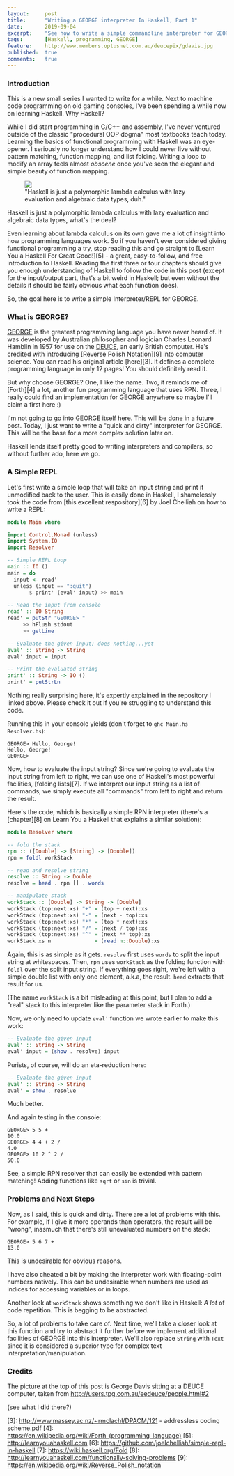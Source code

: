 ```yaml
---
layout:     post
title:      "Writing a GEORGE interpreter In Haskell, Part 1"
date:       2019-09-04
excerpt:    "See how to write a simple commandline interpreter for GEORGE"
tags:       [Haskell, programming, GEORGE]
feature:    http://www.members.optusnet.com.au/deucepix/gdavis.jpg
published:  true
comments:   true
---
```

### Introduction
This is a new small series I wanted to write for a while. Next to machine code programming on old gaming consoles, I've been spending a while now on learning Haskell. Why Haskell?

While I did start programming in C/C++ and assembly, I've never ventured outside of the classic "procedural OOP dogma" most textbooks teach today. Learning the basics of functional programming with Haskell was an eye-opener. I seriously no longer understand how I could never live without pattern matching, function mapping, and list folding. Writing a loop to modify an array feels almost *obscene* once you've seen the elegant and simple beauty of function mapping.

<figure>
        <img src="http://www.quickmeme.com/img/f6/f6475061ca76295587640b284aa15f50fcf3db5566ad7c93618df09168ac9ada.jpg">
    <figcaption>"Haskell is just a polymorphic lambda calculus with lazy evaluation and algebraic data types, duh."</figcaption>
</figure>

Haskell is just a polymorphic lambda calculus with lazy evaluation and algebraic data types, what's the deal?

Even learning about lambda calculus on its own gave me a lot of insight into how programming languages work. So if you haven't ever considered giving functional programming a try, stop reading this and go straight to [Learn You a Haskell For Great Good!][5] - a great, easy-to-follow, and free introduction to Haskell. Reading the first three or four chapters should give you enough understanding of Haskell to follow the code in this post (except for the input/output part, that's a bit weird in Haskell; but even without the details it should be fairly obvious what each function does).

So, the goal here is to write a simple Interpreter/REPL for GEORGE.

### What is GEORGE?
[GEORGE][1] is the greatest programming language you have never heard of. It was developed by Australian philosopher and logician Charles Leonard Hamblin in 1957 for use on the [DEUCE][2], an early British computer. He's credited with introducing [Reverse Polish Notation][9] into computer science. You can read his original article [here][3]. It defines a complete programming language in only 12 pages! You should definitely read it.

But why choose GEORGE? One, I like the name. Two, it reminds me of [Forth][4] a lot, another fun programming language that uses RPN. Three, I really could find an implementation for GEORGE anywhere so maybe I'll claim a first here :)

I'm not going to go into GEORGE itself here. This will be done in a future post. Today, I just want to write a "quick and dirty" interpreter for GEORGE. This will be the base for a more complex solution later on.

Haskell lends itself pretty good to writing interpreters and compilers, so without further ado, here we go.

### A Simple REPL
Let's first write a simple loop that will take an input string and print it unmodified back to the user. This is easily done in Haskell, I shamelessly took the code from [this excellent respository][6] by Joel Chelliah on how to write a REPL:

```haskell
module Main where

import Control.Monad (unless)
import System.IO
import Resolver

-- Simple REPL Loop
main :: IO ()
main = do
  input <- read'
  unless (input == ":quit")
       $ print' (eval' input) >> main

-- Read the input from console
read' :: IO String
read' = putStr "GEORGE> "
     >> hFlush stdout
     >> getLine

-- Evaluate the given input; does nothing...yet
eval' :: String -> String
eval' input = input

-- Print the evaluated string
print' :: String -> IO ()
print' = putStrLn
```

Nothing really surprising here, it's expertly explained in the repository I linked above. Please check it out if you're struggling to understand this code.

Running this in your console yields (don't forget to `ghc Main.hs Resolver.hs`):

```
GEORGE> Hello, George!
Hello, George!
GEORGE> 
```

Now, how to evaluate the input string? Since we're going to evaluate the input string from left to right, we can use one of Haskell's most powerful facilities, [folding lists][7]. If we interpret our input string as a list of commands, we simply execute all "commands" from left to right and return the result.

Here's the code, which is basically a simple RPN interpreter (there's a [chapter][8] on Learn You a Haskell that explains a similar solution):

```haskell
module Resolver where 

-- fold the stack 
rpn :: ([Double] -> [String] -> [Double])
rpn = foldl workStack

-- read and resolve string 
resolve :: String -> Double
resolve = head . rpn [] . words 

-- manipulate stack
workStack :: [Double] -> String -> [Double]
workStack (top:next:xs) "+" = (top + next):xs
workStack (top:next:xs) "-" = (next - top):xs
workStack (top:next:xs) "*" = (top * next):xs
workStack (top:next:xs) "/" = (next / top):xs
workStack (top:next:xs) "^" = (next ** top):xs
workStack xs n              = (read n::Double):xs
```

Again, this is as simple as it gets. `resolve` first uses `words`  to split the input string at whitespaces. Then, `rpn` uses `workStack` as the folding function with `foldl` over the split input string. If everything goes right, we're left with a simple double list with only one element, a.k.a, the result. `head` extracts that result for us.

(The name `workStack` is a bit misleading at this point, but I plan to add a "real" stack to this interpreter like the parameter stack in Forth.)

Now, we only need to update `eval'` function we wrote earlier to make this work:

```haskell
-- Evaluate the given input
eval' :: String -> String
eval' input = (show . resolve) input
```
Purists, of course, will do an eta-reduction here:

```haskell
-- Evaluate the given input
eval' :: String -> String
eval' = show . resolve
```

Much better.

And again testing in the console:

```
GEORGE> 5 5 +
10.0
GEORGE> 4 4 + 2 /
4.0
GEORGE> 10 2 ^ 2 /
50.0
```

See, a simple RPN resolver that can easily be extended with pattern matching! Adding functions like `sqrt` or `sin` is trivial.

### Problems and Next Steps
Now, as I said, this is quick and dirty. There are a lot of problems with this. For example, if I give it more operands than operators, the result will be "wrong", inasmuch that there's still unevaluated numbers on the stack:

```
GEORGE> 5 6 7 +
13.0
```

This is undesirable for obvious reasons. 

I have also cheated a bit by making the interpreter work with floating-point numbers natively. This can be undesirable when numbers are used as indices for accessing variables or in loops.

Another look at `workStack` shows something we don't like in Haskell: *A lot* of code repetition. This is begging to be abstracted.

So, a lot of problems to take care of. Next time, we'll take a closer look at this function and try to abstract it further before we implement additional facilities of GEORGE into this interpreter. We'll also replace `String` with `Text` since it is considered a superior type for complex text interpretation/manipulation.

### Credits
The picture at the top of this post is George Davis sitting at a DEUCE computer, taken from http://users.tpg.com.au/eedeuce/people.html#2 

(see what I did there?)

[1]: https://en.wikipedia.org/wiki/GEORGE_(programming_language)
[2]: https://en.wikipedia.org/wiki/English_Electric_DEUCE
[3]: http://www.massey.ac.nz/~rmclachl/DPACM/121 - addressless coding scheme.pdf
[4]: https://en.wikipedia.org/wiki/Forth_(programming_language)
[5]: http://learnyouahaskell.com
[6]: https://github.com/joelchelliah/simple-repl-in-haskell
[7]: https://wiki.haskell.org/Fold
[8]: http://learnyouahaskell.com/functionally-solving-problems
[9]: https://en.wikipedia.org/wiki/Reverse_Polish_notation